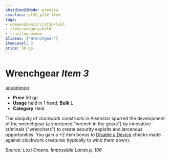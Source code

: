 ```yaml
---
obsidianUIMode: preview
cssclass: pf2e,pf2e-item
tags:
- compendium/src/pf2e/loil
- item/category/held
- trait/uncommon
aliases: ["Wrenchgear"]
itemLevel: 3
price: 50 gp
---
```

# Wrenchgear *Item 3*  
[uncommon](../../../rules/traits/uncommon.md)  

- **Price** 50 gp
- **Usage** held in 1 hand; **Bulk** L
- **Category** Held

The ubiquity of clockwork constructs in Alkenstar spurred the development of the wrenchgear (a shortened "wrench in the gears") by innovative criminals ("wrenchers") to create security exploits and larcenous opportunities. You gain a +2 item bonus to [Disable a Device](../../../rules/actions/disable-a-device.md) checks made against clockwork creatures (typically to wind them down).

*Source: Lost Omens: Impossible Lands p. 106*